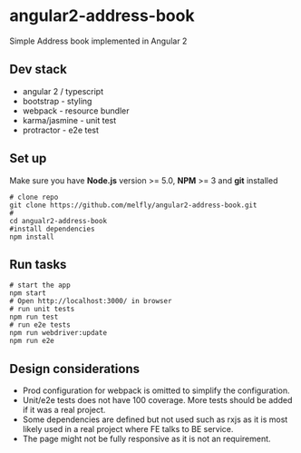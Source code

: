 # angular2-address-book
Simple Address book implemented in Angular 2

## Dev stack
* angular 2 / typescript
* bootstrap - styling
* webpack - resource bundler
* karma/jasmine - unit test
* protractor - e2e test


## Set up
Make sure you have **Node.js** version >= 5.0, **NPM** >= 3 and **git** installed
```
# clone repo
git clone https://github.com/melfly/angular2-address-book.git
#
cd angualr2-address-book
#install dependencies
npm install
```

## Run tasks
```
# start the app
npm start
# Open http://localhost:3000/ in browser
# run unit tests
npm run test
# run e2e tests
npm run webdriver:update
npm run e2e
```

## Design considerations
- Prod configuration for webpack is omitted to simplify the configuration.
- Unit/e2e tests does not have 100 coverage. More tests should be added if it was a real project.
- Some dependencies are defined but not used such as rxjs as it is most likely used in a real project where FE talks to BE service.
- The page might not be fully responsive as it is not an requirement.
